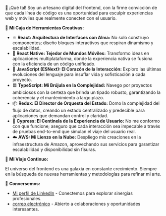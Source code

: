 👋 ¡Qué tal! Soy un artesano digital del frontend, con la firme convicción de que cada línea de código es una oportunidad para esculpir experiencias web y móviles que realmente conecten con el usuario.

🚀 **Mi Caja de Herramientas Creativas:**

* ⚛️ **React: Arquitectura de Interfaces con Alma:** No solo construyo componentes; diseño bloques interactivos que respiran dinamismo y escalabilidad.
* 📱 **React Native: Tejedor de Mundos Móviles:** Transformo ideas en aplicaciones multiplataforma, donde la experiencia nativa se fusiona con la eficiencia de un código unificado.
* 📜 **JavaScript (ESNext): El Corazón de la Interacción:** Exploro las últimas evoluciones del lenguaje para insuflar vida y sofisticación a cada proyecto.
* 🟦 **TypeScript: Mi Brújula en la Complejidad:** Navego por proyectos ambiciosos con la certeza que brinda un tipado robusto, garantizando la coherencia y el mantenimiento a largo plazo.
* 📦 **Redux: El Director de Orquesta del Estado:** Domo la complejidad del flujo de datos, creando un estado centralizado y predecible para aplicaciones que demandan control y claridad.
* 🧪 **Cypress: El Centinela de la Experiencia de Usuario:** No me conformo con que funcione; aseguro que cada interacción sea impecable a través de pruebas end-to-end que simulan el viaje del usuario real.
* ☁️ **AWS: Mi Lienzo en la Nube:** Despliego mis creaciones en la infraestructura de Amazon, aprovechando sus servicios para garantizar escalabilidad y disponibilidad sin fisuras.

🌱 **Mi Viaje Continuo:**

El universo del frontend es una galaxia en constante crecimiento. Siempre en la búsqueda de nuevas herramientas y metodologías para refinar mi arte.

🔗 **Conversemos:**

* [Mi perfil de LinkedIn]([https://www.linkedin.com/in/hugo-rivero-dev]) - Conectemos para explorar sinergias profesionales.
* [correo electrónico](hugo200440@gmail.com) - Abierto a colaboraciones y oportunidades interesantes.
